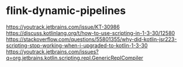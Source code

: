 # flink-dynamic-pipelines



https://youtrack.jetbrains.com/issue/KT-30986
https://discuss.kotlinlang.org/t/how-to-use-scripting-in-1-3-30/12580
https://stackoverflow.com/questions/55801355/why-did-kotlin-jsr223-scripting-stop-working-when-i-upgraded-to-kotlin-1-3-30
https://youtrack.jetbrains.com/issues?q=org.jetbrains.kotlin.scripting.repl.GenericReplCompiler
